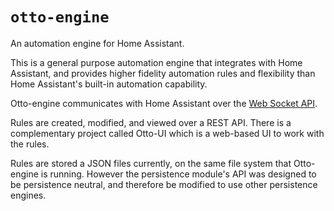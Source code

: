 # `otto-engine`

An automation engine for Home Assistant.

This is a general purpose automation engine that integrates with Home Assistant, and provides higher fidelity automation rules and flexibility than Home Assistant's built-in automation capability.

Otto-engine communicates with Home Assistant over the [Web Socket API](https://developers.home-assistant.io/docs/en/external_api_websocket.html). 

Rules are created, modified, and viewed over a REST API. There is a complementary project called Otto-UI which is a web-based UI to work with the rules.

Rules are stored a JSON files currently, on the same file system that Otto-engine is running. However the persistence module's API was designed to be persistence neutral, and therefore be modified to use other persistence engines.